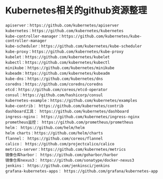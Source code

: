 # Kubernetes相关的github资源整理

    apiserver：https://github.com/kubernetes/apiserver
    kubernetes：https://github.com/kubernetes/kubernetes
    kube-controller-manager：https://github.com/kubernetes/kube-controller-manager
    kube-scheduler：https://github.com/kubernetes/kube-scheduler
    kube-proxy：https://github.com/kubernetes/kube-proxy
    kubelet：https://github.com/kubernetes/kubelet
    kubectl：https://github.com/kubernetes/kubectl
    minikube：https://github.com/kubernetes/minikube
    kubeadm：https://github.com/kubernetes/kubeadm
    kube-dns：https://github.com/kubernetes/dns
    coredns：https://github.com/coredns/coredns
    etcd：https://github.com/coreos/etcd-operator
    consul：https://github.com/hashicorp/consul
    kubernetes-example：https://github.com/kubernetes/examples
    kube-contrib： https://github.com/kubernetes/contrib
    dashboard工具： https://github.com/kubernetes/dashboard
    ingress-nginx： https://github.com/kubernetes/ingress-nginx
    prometheus监控： https://github.com/prometheus/prometheus
    helm： https://github.com/helm/helm
    helm charts：https://github.com/helm/charts
    flannel： https://github.com/coreos/flannel
    calico： https://github.com/projectcalico/calico
    metrics-server：https://github.com/kubernetes/metrics
    镜像仓库harbor： https://github.com/goharbor/harbor
    镜像仓库nexus3： https://github.com/sonatype/docker-nexus3
    jenkins： https://github.com/jenkinsci/jenkins
    grafana-kubernetes-apps： https://github.com/grafana/kubernetes-app

